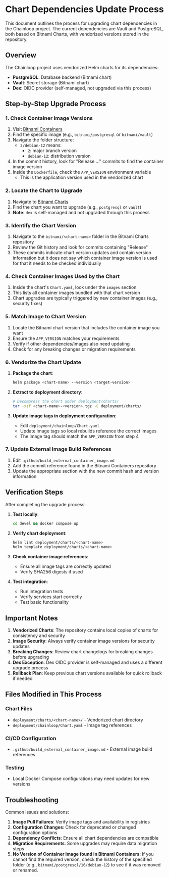 # Chart Dependencies Update Process

This document outlines the process for upgrading chart dependencies in the Chainloop project. The current dependencies are Vault and PostgreSQL, both based on Bitnami Charts, with vendorized versions stored in the repository.

## Overview

The Chainloop project uses vendorized Helm charts for its dependencies:
- **PostgreSQL**: Database backend (Bitnami chart)
- **Vault**: Secret storage (Bitnami chart)  
- **Dex**: OIDC provider (self-managed, not upgraded via this process)

## Step-by-Step Upgrade Process

### 1. Check Container Image Versions

1. Visit [Bitnami Containers](https://github.com/bitnami/containers)
2. Find the specific image (e.g., `bitnami/postgresql` or `bitnami/vault`)
3. Navigate the folder structure:
    - `2/debian-12` means:
        - `2`: major branch version
        - `debian-12`: distribution version
4. In the commit history, look for "Release ..." commits to find the container image version
5. Inside the `Dockerfile`, check the `APP_VERSION` environment variable
    - This is the application version used in the vendorized chart

### 2. Locate the Chart to Upgrade

1. Navigate to [Bitnami Charts](https://github.com/bitnami/charts)
2. Find the chart you want to upgrade (e.g., `postgresql` or `vault`)
3. **Note**: `dex` is self-managed and not upgraded through this process

### 3. Identify the Chart Version

1. Navigate to the `bitnami/<chart-name>` folder in the Bitnami Charts repository
2. Review the Git history and look for commits containing "Release"
3. These commits indicate chart version updates and contain version information but it does not say which container image version is used for that it needs to be checked individually

### 4. Check Container Images Used by the Chart

1. Inside the chart's `Chart.yaml`, look under the `images` section
2. This lists all container images bundled with that chart version
3. Chart upgrades are typically triggered by new container images (e.g., security fixes)

### 5. Match Image to Chart Version

1. Locate the Bitnami chart version that includes the container image you want
2. Ensure the `APP_VERSION` matches your requirements
3. Verify if other dependencies/images also need updating
4. Check for any breaking changes or migration requirements

### 6. Vendorize the Chart Update

1. **Package the chart**:
   ```bash
   helm package <chart-name> --version <target-version>
   ```

2. **Extract to deployment directory**:
   ```bash
   # Decompress the chart under deployment/charts/
   tar -xzf <chart-name>-<version>.tgz -C deployment/charts/
   ```

3. **Update image tags in deployment configuration**:
   - Edit `deployment/chainloop/Chart.yaml`
   - Update image tags so local rebuilds reference the correct images
   - The image tag should match the `APP_VERSION` from step 4

### 7. Update External Image Build References

1. Edit `.github/build_external_container_image.md`
2. Add the commit reference found in the Bitnami Containers repository
3. Update the appropriate section with the new commit hash and version information

## Verification Steps

After completing the upgrade process:

1. **Test locally**:
   ```bash
   cd devel && docker compose up
   ```

2. **Verify chart deployment**:
   ```bash
   helm lint deployment/charts/<chart-name>
   helm template deployment/charts/<chart-name>
   ```

3. **Check container image references**:
   - Ensure all image tags are correctly updated
   - Verify SHA256 digests if used

4. **Test integration**:
   - Run integration tests
   - Verify services start correctly
   - Test basic functionality

## Important Notes

1. **Vendorized Charts**: The repository contains local copies of charts for consistency and security
2. **Image Security**: Always verify container image versions for security updates
3. **Breaking Changes**: Review chart changelogs for breaking changes before upgrading
4. **Dex Exception**: Dex OIDC provider is self-managed and uses a different upgrade process
5. **Rollback Plan**: Keep previous chart versions available for quick rollback if needed

## Files Modified in This Process

### Chart Files
- `deployment/charts/<chart-name>/` - Vendorized chart directory
- `deployment/chainloop/Chart.yaml` - Image tag references

### CI/CD Configuration  
- `.github/build_external_container_image.md` - External image build references

### Testing
- Local Docker Compose configurations may need updates for new versions

## Troubleshooting

Common issues and solutions:

1. **Image Pull Failures**: Verify image tags and availability in registries
2. **Configuration Changes**: Check for deprecated or changed configuration options
3. **Dependency Conflicts**: Ensure all chart dependencies are compatible
4. **Migration Requirements**: Some upgrades may require data migration steps
5. **No Version of Container Image found in Bitnami Containers**: If you cannot find the required version, check the history of the specified folder (e.g., `bitnami/postgresql/16/debian-12`) to see if it was removed or renamed.
